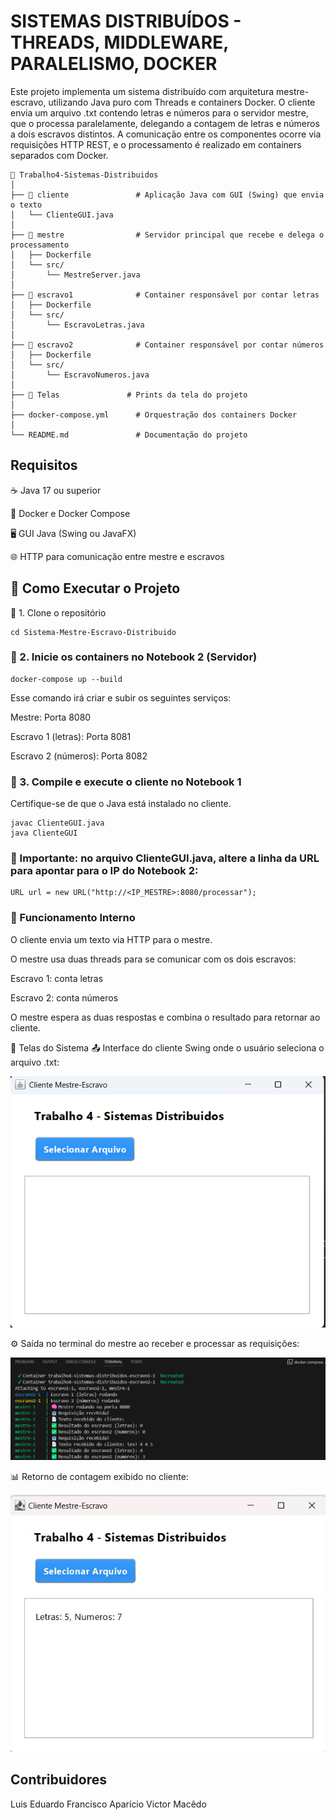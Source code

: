 # SISTEMAS DISTRIBUÍDOS - THREADS, MIDDLEWARE, PARALELISMO, DOCKER
Este projeto implementa um sistema distribuído com arquitetura mestre-escravo, utilizando Java puro com Threads e containers Docker. O cliente envia um arquivo .txt contendo letras e números para o servidor mestre, que o processa paralelamente, delegando a contagem de letras e números a dois escravos distintos. A comunicação entre os componentes ocorre via requisições HTTP REST, e o processamento é realizado em containers separados com Docker.

```
📁 Trabalho4-Sistemas-Distribuidos
│
├── 📁 cliente               # Aplicação Java com GUI (Swing) que envia o texto
│   └── ClienteGUI.java     
│
├── 📁 mestre                # Servidor principal que recebe e delega o processamento
│   ├── Dockerfile
│   └── src/
│       └── MestreServer.java
│
├── 📁 escravo1              # Container responsável por contar letras
│   ├── Dockerfile
│   └── src/
│       └── EscravoLetras.java
│
├── 📁 escravo2              # Container responsável por contar números
│   ├── Dockerfile
│   └── src/
│       └── EscravoNumeros.java
│
├── 📁 Telas               # Prints da tela do projeto
│  
├── docker-compose.yml      # Orquestração dos containers Docker
│
└── README.md               # Documentação do projeto

```
## Requisitos
☕ Java 17 ou superior

🐳 Docker e Docker Compose

🖥️ GUI Java (Swing ou JavaFX)

🌐 HTTP para comunicação entre mestre e escravos

## 🚀 **Como Executar o Projeto**
🔹 1. Clone o repositório
```git clone https://github.com/seu-usuario/Sistema-Mestre-Escravo-Distribuido.git
cd Sistema-Mestre-Escravo-Distribuido
```
### 🔹 2. Inicie os containers no Notebook 2 (Servidor)
```
docker-compose up --build
```
Esse comando irá criar e subir os seguintes serviços:

Mestre: Porta 8080

Escravo 1 (letras): Porta 8081

Escravo 2 (números): Porta 8082

### 🔹 3. Compile e execute o cliente no Notebook 1
Certifique-se de que o Java está instalado no cliente.
```
javac ClienteGUI.java
java ClienteGUI
```

### 🛑 Importante: no arquivo ClienteGUI.java, altere a linha da URL para apontar para o IP do Notebook 2:
```
URL url = new URL("http://<IP_MESTRE>:8080/processar");
```

### 🧠 Funcionamento Interno
O cliente envia um texto via HTTP para o mestre.

O mestre usa duas threads para se comunicar com os dois escravos:

Escravo 1: conta letras

Escravo 2: conta números

O mestre espera as duas respostas e combina o resultado para retornar ao cliente.

📸 Telas do Sistema
📤 Interface do cliente Swing onde o usuário seleciona o arquivo .txt:

![Tela Inicial](https://github.com/euapariciocoelho1996/Trabalho4-Sistemas-Distribuidos/blob/main/Telas/telaInicial.png?raw=true)

⚙️ Saída no terminal do mestre ao receber e processar as requisições:

![Terminal Mestre](https://github.com/euapariciocoelho1996/Trabalho4-Sistemas-Distribuidos/blob/main/Telas/terminalMestre.png?raw=true)


📊 Retorno de contagem exibido no cliente:

![Tela Resultado](https://github.com/euapariciocoelho1996/Trabalho4-Sistemas-Distribuidos/blob/main/Telas/tela%20resultado.jpeg?raw=true)


## Contribuidores
Luis Eduardo
Francisco Aparício
Victor Macêdo
